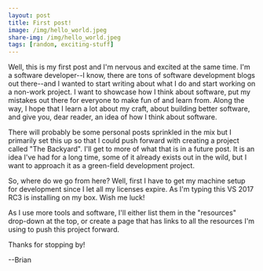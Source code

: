 ```yaml
---
layout: post
title: First post!
image: /img/hello_world.jpeg
share-img: /img/hello_world.jpeg
tags: [random, exciting-stuff]
---
```


Well, this is my first post and I'm nervous and excited at the same time.  I'm a software developer--I know, there are tons of software development blogs out there--and I wanted to start writing about what I do and start working on a non-work project.  I want to showcase how I think about software, put my mistakes out there for everyone to make fun of and learn from.  Along the way, I hope that I learn a lot about my craft, about building better software, and give you, dear reader, an idea of how I think about software.

There will probably be some personal posts sprinkled in the mix but I primarily set this up so that I could push forward with creating a project called "The Backyard".  I'll get to more of what that is in a future post.  It is an idea I've had for a long time, some of it already exists out in the wild, but I want to approach it as a green-field development project.

So, where do we go from here?  Well, first I have to get my machine setup for development since I let all my licenses expire.  As I'm typing this VS 2017 RC3 is installing on my box.  Wish me luck!

As I use more tools and software, I'll either list them in the "resources" drop-down at the top, or create a page that has links to all the resources I'm using to push this project forward.

Thanks for stopping by!

--Brian
